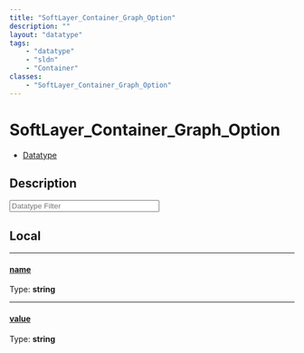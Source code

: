 ```yaml
---
title: "SoftLayer_Container_Graph_Option"
description: ""
layout: "datatype"
tags:
    - "datatype"
    - "sldn"
    - "Container"
classes:
    - "SoftLayer_Container_Graph_Option"
---
```


# SoftLayer_Container_Graph_Option
<div id='service-datatype'>
    <ul id='sldn-reference-tabs'>
        <li id='datatype'> <a href='/reference/datatypes/SoftLayer_Container_Graph_Option' >Datatype</a></li>
    </ul>
</div>

## Description 








<!-- Filer BEGIN -->
<div class="view-filters">
        <div class="clearfix">
            <div class="search-input-box">
                <input placeholder="Datatype Filter" onkeyup="titleSearch(inputId='prop-input', divId='properties', elementClass='prop-row')" 
                    type="text" id="prop-input" value="" size="30" maxlength="128" class="form-text">
            </div>
        </div>
</div>
<!-- Filer END -->

<div id="properties" class="content">
<div id="localProperties" class="prop-content" >

## Local
<div class="prop-row">

-----
[name]: #name
#### [name]
  
<span class="type-label">Type: </span>**string**  



</div>
<div class="prop-row">

-----
[value]: #value
#### [value]
  
<span class="type-label">Type: </span>**string**  



</div>
</div>
<!-- LOCAL PROPERTY END -->

</div>



